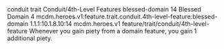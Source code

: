 <ability>
  <metadata>
    <class>conduit</class>
    <feature_type>trait</feature_type>
    <file_dpath>Conduit/4th-Level Features</file_dpath>
    <item_id>blessed-domain</item_id>
    <item_index>14</item_index>
    <item_name>Blessed Domain</item_name>
    <level>4</level>
    <scc>mcdm.heroes.v1:feature.trait.conduit.4th-level-feature:blessed-domain</scc>
    <scdc>1.1.1:10.1.8.10:14</scdc>
    <source>mcdm.heroes.v1</source>
    <type>feature/trait/conduit/4th-level-feature</type>
  </metadata>
  <effects>
    <effect type="mundane">Whenever you gain piety from a domain feature, you gain 1 additional piety.</effect>
  </effects>
</ability>
